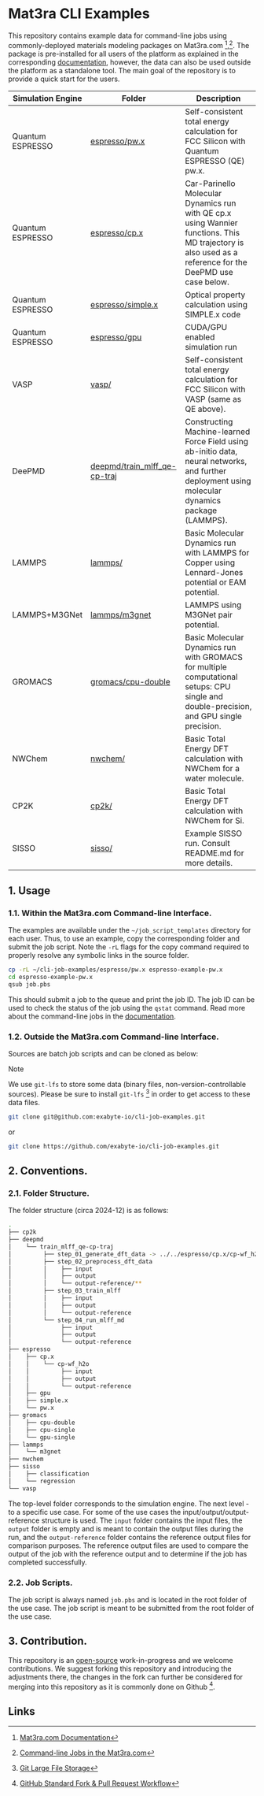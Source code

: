 # Mat3ra CLI Examples

This repository contains example data for command-line jobs using commonly-deployed materials modeling packages on
Mat3ra.com [^1],[^2]. The package is pre-installed for all users of the platform as explained in the
corresponding [documentation](https://docs.mat3ra.com/data-on-disk/directories/#job-script-templates), however, the data
can also be used outside the platform as a standalone tool. The main goal of the repository is to provide a quick start
for the users.

Simulation Engine | Folder                                           | Description
----------------- | ------------------------------------------------ | -----------
Quantum ESPRESSO  | [espresso/pw.x](espresso/pw.x/job.pbs)           | Self-consistent total energy calculation for FCC Silicon with Quantum ESPRESSO (QE) pw.x.
Quantum ESPRESSO  | [espresso/cp.x](espresso/cp.x/cp-wf_h2o/job.pbs) | Car-Parinello Molecular Dynamics run with QE cp.x using Wannier functions. This MD trajectory is also used as a reference for the DeePMD use case below.
Quantum ESPRESSO  | [espresso/simple.x](espresso/simple.x/job.pbs)   | Optical property calculation using SIMPLE.x code
Quantum ESPRESSO  | [espresso/gpu](espresso/gpu/job.gpu.pbs)         | CUDA/GPU enabled simulation run
VASP              | [vasp/](vasp/job.pbs)                            | Self-consistent total energy calculation for FCC Silicon with VASP (same as QE above).
DeePMD            | [deepmd/train_mlff_qe-cp-traj](deepmd/README.md) | Constructing Machine-learned Force Field using ab-initio data, neural networks, and further deployment using molecular dynamics package (LAMMPS).
LAMMPS            | [lammps/](lammps/README.md)                      | Basic Molecular Dynamics run with LAMMPS for Copper using Lennard-Jones potential or EAM potential.
LAMMPS+M3GNet     | [lammps/m3gnet](lammps/m3gnet/job.pbs)           | LAMMPS using M3GNet pair potential.
GROMACS           | [gromacs/cpu-double](gromacs/cpu-double)         | Basic Molecular Dynamics run with GROMACS for multiple computational setups: CPU single and double-precision, and GPU single precision.
NWChem            | [nwchem/](nwchem/job.pbs)                        | Basic Total Energy DFT calculation with NWChem for a water molecule.
CP2K              | [cp2k/](cp2k/job.pbs)                            | Basic Total Energy DFT calculation with NWChem for Si.
SISSO             | [sisso/](sisso/README.md)                        | Example SISSO run. Consult README.md for more details.

## 1. Usage

### 1.1. Within the Mat3ra.com Command-line Interface.

The examples are available under the `~/job_script_templates` directory for each user. Thus, to use an example, copy the
corresponding folder and submit the job script. Note the `-rL` flags for the copy command required to properly resolve
any symbolic links in the source folder.

```bash
cp -rL ~/cli-job-examples/espresso/pw.x espresso-example-pw.x
cd espresso-example-pw.x
qsub job.pbs
```

This should submit a job to the queue and print the job ID. The job ID can be used to check the status of the job using
the `qstat` command. Read more about the command-line jobs in
the [documentation](https://docs.mat3ra.com/jobs-cli/overview/).

### 1.2. Outside the Mat3ra.com Command-line Interface.

Sources are batch job scripts and can be cloned as below:

> [!NOTE]
> We use `git-lfs` to store some data (binary files, non-version-controllable sources). Please be sure to
> install `git-lfs` [^3] in order to get access to these data files.

```bash
git clone git@github.com:exabyte-io/cli-job-examples.git
```

or

```bash
git clone https://github.com/exabyte-io/cli-job-examples.git
```

## 2. Conventions.

### 2.1. Folder Structure.

The folder structure (circa 2024-12) is as follows:

```bash
.
├── cp2k
├── deepmd
│    └── train_mlff_qe-cp-traj
│         ├── step_01_generate_dft_data -> ../../espresso/cp.x/cp-wf_h2o
│         ├── step_02_preprocess_dft_data
│         │    ├── input
│         │    ├── output
│         │    └── output-reference/**
│         ├── step_03_train_mlff
│         │    ├── input
│         │    ├── output
│         │    └── output-reference
│         └── step_04_run_mlff_md
│              ├── input
│              ├── output
│              └── output-reference
├── espresso
│    ├── cp.x
│    │    └── cp-wf_h2o
│    │         ├── input
│    │         ├── output
│    │         └── output-reference
│    ├── gpu
│    ├── simple.x
│    └── pw.x
├── gromacs
│    ├── cpu-double
│    ├── cpu-single
│    └── gpu-single
├── lammps
│    └── m3gnet
├── nwchem
├── sisso
│    ├── classification
│    └── regression
└── vasp
```

The top-level folder corresponds to the simulation engine. The next level - to a specific use case.
For some of the use cases the input/output/output-reference structure is used. The `input` folder contains the input
files, the `output` folder is empty and is meant to contain the output files during the run, and the `output-reference`
folder contains the reference output files for comparison purposes. The reference output files are used to compare the
output of the job with the reference output and to determine if the job has completed successfully.

### 2.2. Job Scripts.

The job script is always named `job.pbs` and is located in the root folder of the use case. The job script is meant to
be submitted from the root folder of the use case.

## 3. Contribution.

This repository is an [open-source](LICENSE.md) work-in-progress and we welcome contributions. We suggest forking this
repository and introducing the adjustments there, the changes in the fork can further be considered for merging into
this repository as it is commonly done on Github [^4].

## Links

[^1]: [Mat3ra.com Documentation](https://docs.mat3ra.com)
[^2]: [Command-line Jobs in the Mat3ra.com](https://docs.mat3ra.com/jobs-cli/overview/)
[^3]: [Git Large File Storage](https://git-lfs.github.com/)
[^4]: [GitHub Standard Fork & Pull Request Workflow](https://gist.github.com/Chaser324/ce0505fbed06b947d962)
